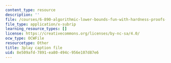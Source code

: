 ```yaml
---
content_type: resource
description: ''
file: /courses/6-890-algorithmic-lower-bounds-fun-with-hardness-proofs-fall-2014/8e509afd7891ea80494c956e107d87e6_28WhZvnvsAg.srt
file_type: application/x-subrip
learning_resource_types: []
license: https://creativecommons.org/licenses/by-nc-sa/4.0/
ocw_type: OCWFile
resourcetype: Other
title: 3play caption file
uid: 8e509afd-7891-ea80-494c-956e107d87e6
---
```

